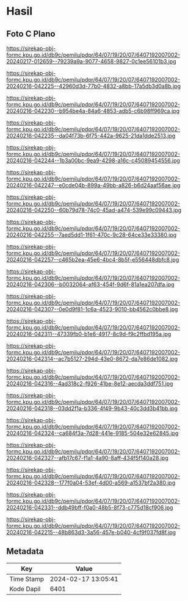 # Hasil

## Foto C Plano

https://sirekap-obj-formc.kpu.go.id/db9c/pemilu/pdpr/64/07/19/20/07/6407192007002-20240217-012659--79239a9a-9077-4658-9827-0c1ee56101b3.jpg

https://sirekap-obj-formc.kpu.go.id/db9c/pemilu/pdpr/64/07/19/20/07/6407192007002-20240216-042225--42960d3d-77b0-4832-a8bb-17a5db3d0a8b.jpg

https://sirekap-obj-formc.kpu.go.id/db9c/pemilu/pdpr/64/07/19/20/07/6407192007002-20240216-042230--b954be4a-84a6-4853-adb5-c6b98ff969ca.jpg

https://sirekap-obj-formc.kpu.go.id/db9c/pemilu/pdpr/64/07/19/20/07/6407192007002-20240216-042235--da04f73b-6f75-442a-9625-21da1dde2513.jpg

https://sirekap-obj-formc.kpu.go.id/db9c/pemilu/pdpr/64/07/19/20/07/6407192007002-20240216-042244--1b3a00bc-9ea9-4298-a16c-c45089454556.jpg

https://sirekap-obj-formc.kpu.go.id/db9c/pemilu/pdpr/64/07/19/20/07/6407192007002-20240216-042247--e0cde04b-899a-49bb-a826-b6d24aaf56ae.jpg

https://sirekap-obj-formc.kpu.go.id/db9c/pemilu/pdpr/64/07/19/20/07/6407192007002-20240216-042250--60b79d78-74c0-45ad-a474-539e99c09443.jpg

https://sirekap-obj-formc.kpu.go.id/db9c/pemilu/pdpr/64/07/19/20/07/6407192007002-20240216-042255--7aed5dd1-1f61-470c-9c28-64ce33e33380.jpg

https://sirekap-obj-formc.kpu.go.id/db9c/pemilu/pdpr/64/07/19/20/07/6407192007002-20240216-042257--c465b2ea-45e6-4bc4-8b5f-e556448dbfc8.jpg

https://sirekap-obj-formc.kpu.go.id/db9c/pemilu/pdpr/64/07/19/20/07/6407192007002-20240216-042306--b0032064-af63-454f-9d6f-81a1ea207dfa.jpg

https://sirekap-obj-formc.kpu.go.id/db9c/pemilu/pdpr/64/07/19/20/07/6407192007002-20240216-042307--0e0d9f81-1c6a-4523-9010-bb4562c0bbe8.jpg

https://sirekap-obj-formc.kpu.go.id/db9c/pemilu/pdpr/64/07/19/20/07/6407192007002-20240216-042311--47339fb0-b1e6-4917-8c9d-f9c2ffbd195a.jpg

https://sirekap-obj-formc.kpu.go.id/db9c/pemilu/pdpr/64/07/19/20/07/6407192007002-20240216-042314--ac7b5127-294d-43e0-8672-da7e86de1082.jpg

https://sirekap-obj-formc.kpu.go.id/db9c/pemilu/pdpr/64/07/19/20/07/6407192007002-20240216-042316--4ad318c2-f926-41be-8e12-aecda3ddf751.jpg

https://sirekap-obj-formc.kpu.go.id/db9c/pemilu/pdpr/64/07/19/20/07/6407192007002-20240216-042318--03dd2f1a-b336-4f49-9b43-40c3dd3b41bb.jpg

https://sirekap-obj-formc.kpu.go.id/db9c/pemilu/pdpr/64/07/19/20/07/6407192007002-20240216-042324--ca684f3a-7d28-441e-9185-504e32e62845.jpg

https://sirekap-obj-formc.kpu.go.id/db9c/pemilu/pdpr/64/07/19/20/07/6407192007002-20240216-042327--afb17c67-f1a1-4a90-8aff-434f5f140a28.jpg

https://sirekap-obj-formc.kpu.go.id/db9c/pemilu/pdpr/64/07/19/20/07/6407192007002-20240216-042328--177f0a04-53ef-4d00-a569-a1537bf2a380.jpg

https://sirekap-obj-formc.kpu.go.id/db9c/pemilu/pdpr/64/07/19/20/07/6407192007002-20240216-042331--ddb49bff-f0a0-48b5-8f73-c775d18cf906.jpg

https://sirekap-obj-formc.kpu.go.id/db9c/pemilu/pdpr/64/07/19/20/07/6407192007002-20240216-042215--48b863d3-3a56-457e-b040-4cf9f037fd8f.jpg


## Metadata

| Key        | Value               |
| ---------- | ------------------- |
| Time Stamp | 2024-02-17 13:05:41 |
| Kode Dapil | 6401                |



